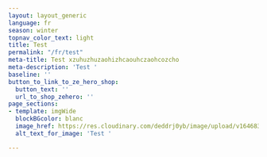 ```yaml
---
layout: layout_generic
language: fr
season: winter
topnav_color_text: light
title: Test
permalink: "/fr/test"
meta-title: Test xzuhuzhuzaohizhcaouhczaohcozcho
meta-description: 'Test '
baseline: ''
button_to_link_to_ze_hero_shop:
  button_text: ''
  url_to_shop_zehero: ''
page_sections:
- template: imgWide
  blockBGcolor: blanc
  image_href: https://res.cloudinary.com/deddrj0yb/image/upload/v1646833498/website/assets/Kayak.png
  alt_text_for_image: 'Test '

---
```

